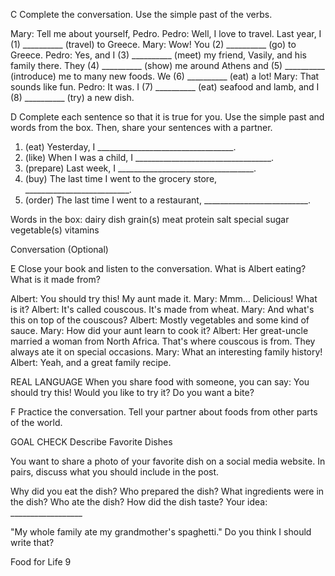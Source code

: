 C Complete the conversation. Use the simple past of the verbs.

Mary: Tell me about yourself, Pedro.
Pedro: Well, I love to travel. Last year, I (1) __________ (travel) to Greece.
Mary: Wow! You (2) __________ (go) to Greece.
Pedro: Yes, and I (3) __________ (meet) my friend, Vasily, and his family there.
       They (4) __________ (show) me around Athens and (5) __________
       (introduce) me to many new foods. We (6) __________ (eat) a lot!
Mary: That sounds like fun.
Pedro: It was. I (7) __________ (eat) seafood and lamb, and I (8) __________
       (try) a new dish.

D Complete each sentence so that it is true for you. Use the simple past and words from the box. Then, share your sentences with a partner.

1. (eat) Yesterday, I __________________________________.
2. (like) When I was a child, I __________________________________.
3. (prepare) Last week, I __________________________________.
4. (buy) The last time I went to the grocery store, __________________________.
5. (order) The last time I went to a restaurant, __________________________.

Words in the box:
dairy
dish
grain(s)
meat
protein
salt
special
sugar
vegetable(s)
vitamins

Conversation (Optional)

E Close your book and listen to the conversation. What is Albert eating? What is it made from?

Albert: You should try this! My aunt made it.
Mary: Mmm... Delicious! What is it?
Albert: It's called couscous. It's made from wheat.
Mary: And what's this on top of the couscous?
Albert: Mostly vegetables and some kind of sauce.
Mary: How did your aunt learn to cook it?
Albert: Her great-uncle married a woman from North Africa. That's where couscous is from. They always ate it on special occasions.
Mary: What an interesting family history!
Albert: Yeah, and a great family recipe.

REAL LANGUAGE
When you share food with someone, you can say:
You should try this!
Would you like to try it?
Do you want a bite?

F Practice the conversation. Tell your partner about foods from other parts of the world.

GOAL CHECK Describe Favorite Dishes

You want to share a photo of your favorite dish on a social media website. In pairs, discuss what you should include in the post.

Why did you eat the dish?   Who prepared the dish?   What ingredients were in the dish?
Who ate the dish?          How did the dish taste?   Your idea: __________________

"My whole family ate my grandmother's spaghetti." Do you think I should write that?

Food for Life 9